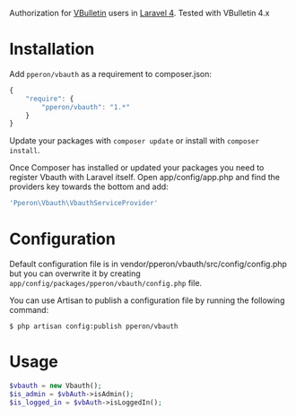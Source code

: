 Authorization for [VBulletin](http://www.vbulletin.com) users in [Laravel 4](http://laravel.com/). Tested with VBulletin 4.x

Installation
============
 
Add `pperon/vbauth` as a requirement to composer.json:

```javascript
{
    "require": {
        "pperon/vbauth": "1.*"
    }
}
```

Update your packages with `composer update` or install with `composer install`.

Once Composer has installed or updated your packages you need to register Vbauth with Laravel itself. Open app/config/app.php and find the providers key towards the bottom and add:

```php
'Pperon\Vbauth\VbauthServiceProvider'
```

Configuration
=============

Default configuration file is in vendor/pperon/vbauth/src/config/config.php but you can overwrite it by creating `app/config/packages/pperon/vbauth/config.php` file.

You can use Artisan to publish a configuration file by running the following command:

```
$ php artisan config:publish pperon/vbauth
```

Usage
=====

```php
$vbauth = new Vbauth();
$is_admin = $vbAuth->isAdmin();
$is_logged_in = $vbAuth->isLoggedIn();
```
